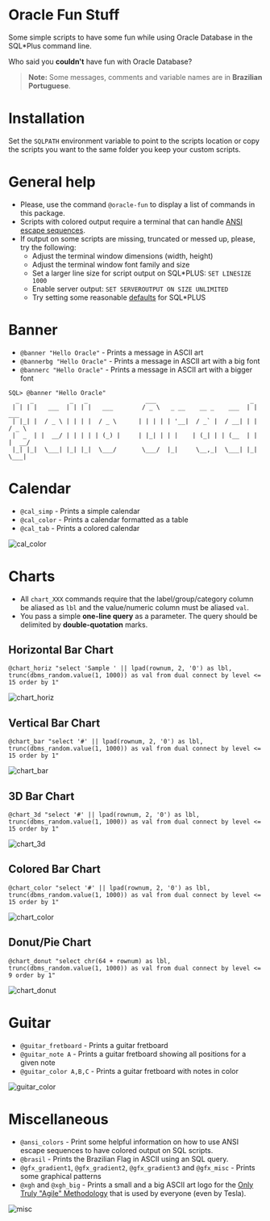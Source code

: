 # Oracle Fun Stuff

Some simple scripts to have some fun while using Oracle Database in the SQL\*Plus command line.

Who said you **couldn't** have fun with Oracle Database?

> **Note:** Some messages, comments and variable names are in **Brazilian Portuguese**.

# Installation

Set the `SQLPATH` environment variable to point to the scripts location or copy the scripts you want to the same folder you keep your custom scripts.

# General help

- Please, use the command `@oracle-fun` to display a list of commands in this package.
- Scripts with colored output require a terminal that can handle [ANSI escape sequences](https://en.wikipedia.org/wiki/ANSI_escape_code).
- If output on some scripts are missing, truncated or messed up, please, try the following:
  - Adjust the terminal window dimensions (width, height)
  - Adjust the terminal window font family and size
  - Set a larger line size for script output on SQL*PLUS: `SET LINESIZE 1000`
  - Enable server output: `SET SERVEROUTPUT ON SIZE UNLIMITED`
  - Try setting some reasonable [defaults](https://github.com/feliposz/oracle-scripts/blob/master/default.sql) for SQL*PLUS

# Banner

- `@banner "Hello Oracle"` - Prints a message in ASCII art
- `@bannerbg "Hello Oracle"` - Prints a message in ASCII art with a big font
- `@bannerc "Hello Oracle"` - Prints a message in ASCII art with a bigger font

```
SQL> @banner "Hello Oracle"
  _   _          _   _                ___                          _
 | | | |   ___  | | | |   ___        / _ \   _ __    __ _    ___  | |   ___
 | |_| |  / _ \ | | | |  / _ \      | | | | | '__|  / _` |  / __| | |  / _ \
 |  _  | |  __/ | | | | | (_) |     | |_| | | |    | (_| | | (__  | | |  __/
 |_| |_|  \___| |_| |_|  \___/       \___/  |_|     \__,_|  \___| |_|  \___|

```

# Calendar

- `@cal_simp` - Prints a simple calendar
- `@cal_color` - Prints a calendar formatted as a table
- `@cal_tab` - Prints a colored calendar

![cal_color](examples/cal_color.png)

# Charts

- All `chart_XXX` commands require that the label/group/category column be aliased as `lbl` and the value/numeric column must be aliased `val`.
- You pass a simple **one-line query** as a parameter. The query should be delimited by **double-quotation** marks.

## Horizontal Bar Chart

```
@chart_horiz "select 'Sample ' || lpad(rownum, 2, '0') as lbl, trunc(dbms_random.value(1, 1000)) as val from dual connect by level <= 15 order by 1"
```

![chart_horiz](examples/chart_horiz.png)

## Vertical Bar Chart

```
@chart_bar "select '#' || lpad(rownum, 2, '0') as lbl, trunc(dbms_random.value(1, 1000)) as val from dual connect by level <= 15 order by 1"
```

![chart_bar](examples/chart_bar.png)


## 3D Bar Chart

```
@chart_3d "select '#' || lpad(rownum, 2, '0') as lbl, trunc(dbms_random.value(1, 1000)) as val from dual connect by level <= 15 order by 1"
```

![chart_3d](examples/chart_3d.png)

## Colored Bar Chart

```
@chart_color "select '#' || lpad(rownum, 2, '0') as lbl, trunc(dbms_random.value(1, 1000)) as val from dual connect by level <= 15 order by 1"
```

![chart_color](examples/chart_color.png)

## Donut/Pie Chart

```
@chart_donut "select chr(64 + rownum) as lbl, trunc(dbms_random.value(1, 1000)) as val from dual connect by level <= 9 order by 1"
```

![chart_donut](examples/chart_donut.png)

# Guitar

- `@guitar_fretboard` - Prints a guitar fretboard
- `@guitar_note A` - Prints a guitar fretboard showing all positions for a given note
- `@guitar_color A,B,C` - Prints a guitar fretboard with notes in color

![guitar_color](examples/guitar_color.png)

# Miscellaneous

- `@ansi_colors` - Print some helpful information on how to use ANSI escape sequences to have colored output on SQL scripts.
- `@brasil` - Prints the Brazilian Flag in ASCII using an SQL query.
- `@gfx_gradient1`, `@gfx_gradient2`, `@gfx_gradient3` and `@gfx_misc` - Prints some graphical patterns
- `@xgh` and `@xgh_big` - Prints a small and a big ASCII art logo for the [Only Truly "Agile" Methodology](https://medium.com/@dekaah/22-axioms-of-the-extreme-go-horse-methodology-xgh-9fa739ab55b4) that is used by everyone (even by Tesla).

![misc](examples/misc.png)
